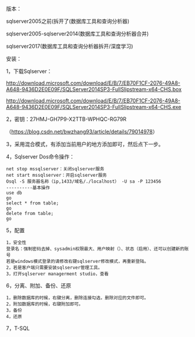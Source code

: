 版本：

sqlserver2005之前(拆开了(数据库工具和查询分析器)

sqlserver2005-sqlserver2014(数据库工具和查询分析器合并)

sqlserver2017(数据库工具和查询分析器拆开/深度学习)



安装：

1，下载Sqlserver：

http://download.microsoft.com/download/E/B/7/EB70F1CF-2076-49A8-A648-9436D2E0E09F/SQLServer2014SP3-FullSlipstream-x64-CHS.box

http://download.microsoft.com/download/E/B/7/EB70F1CF-2076-49A8-A648-9436D2E0E09F/SQLServer2014SP3-FullSlipstream-x64-CHS.exe

2，密钥：27HMJ-GH7P9-X2TTB-WPHQC-RG79R

（<https://blog.csdn.net/bwzhang93/article/details/79014978>）

3，采用混合模式，有添加当前用户的地方添加即可，然后点下一步。

4，Sqlserver Dos命令操作：

```
net stop mssqlserver：关闭sqlserver服务
net start mssqlserver：开启sqlserver服务
Osql -S 服务器名称（ip,1433/域名/./localhost） -U sa -P 123456 
----------基本操作
use db
go
select * from table;
go
delete from table;
go
```

5，配置

```
1，安全性
登录名：强制密码去掉、sysadmin权限最大、用户映射（）、状态（启用）、还可以创建新的账号
若是windows模式登录的请修改右键sqlserver修改模式，再重新登陆。
2，若是客户端只需要安装sqlserver管理工具。
3，打开sqlserver managerment studio，查看 
```

6，分离、附加、备份、还原

```
1，删除数据库的时候，右键分离，删除连接勾选，删除对应的文件即可。
2，附加数据库的时候，右键附加即可。
3，备份
4，还原
```

7，T-SQL